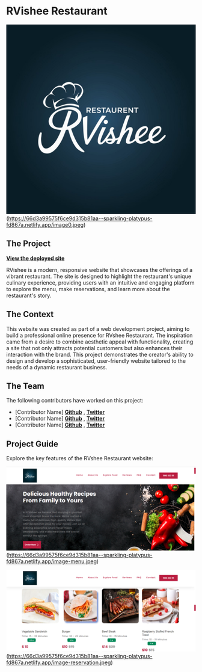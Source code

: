 # RVishee Restaurant

<img src="assets/images/image0.jpeg"/>(https://66d3a99575f6ce9d315b81aa--sparkling-platypus-fd867a.netlify.app/image0.jpeg)

## The Project
[**View the deployed site**](https://66d3a99575f6ce9d315b81aa--sparkling-platypus-fd867a.netlify.app/)

RVishee is a modern, responsive website that showcases the offerings of a vibrant restaurant. The site is designed to highlight the restaurant's unique culinary experience, providing users with an intuitive and engaging platform to explore the menu, make reservations, and learn more about the restaurant's story.

## The Context

This website was created as part of a web development project, aiming to build a professional online presence for RVshee Restaurant. The inspiration came from a desire to combine aesthetic appeal with functionality, creating a site that not only attracts potential customers but also enhances their interaction with the brand. This project demonstrates the creator's ability to design and develop a sophisticated, user-friendly website tailored to the needs of a dynamic restaurant business.

## The Team

The following contributors have worked on this project:

  * [Contributor Name] **[Github](https://github.com/contributor1)** , **[Twitter](https://twitter.com/contributor1)**
  * [Contributor Name] **[Github](https://github.com/contributor2)** , **[Twitter](https://twitter.com/contributor2)**
  * [Contributor Name] **[Github](https://github.com/contributor3)** , **[Twitter](https://twitter.com/contributor3)**

## Project Guide

Explore the key features of the RVshee Restaurant website:

<img src="assets/images/SC1.png">(https://66d3a99575f6ce9d315b81aa--sparkling-platypus-fd867a.netlify.app/image-menu.jpeg)

<img src="assets/images/SC2.png">(https://66d3a99575f6ce9d315b81aa--sparkling-platypus-fd867a.netlify.app/image-reservation.jpeg)

